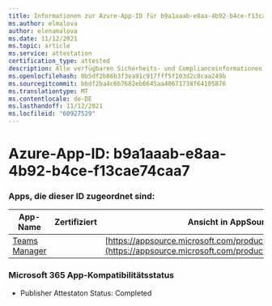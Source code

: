 ```yaml
---
title: Informationen zur Azure-App-ID für b9a1aaab-e8aa-4b92-b4ce-f13cae74caa7
ms.author: elmalova
author: elenamalova
ms.date: 11/12/2021
ms.topic: article
ms.service: attestation
certification_type: attested
description: Alle verfügbaren Sicherheits- und Complianceinformationen für b9a1aaab-e8aa-4b92-b4ce-f13cae74caa7.
ms.openlocfilehash: 0b5df2b86b3f3ea91c917fff5f103d2c8caa249b
ms.sourcegitcommit: bbdf2ba4c6b7682eb6645aa40671738f64105876
ms.translationtype: MT
ms.contentlocale: de-DE
ms.lasthandoff: 11/12/2021
ms.locfileid: "60927529"
---
```

# <a name="azure-app-id-b9a1aaab-e8aa-4b92-b4ce-f13cae74caa7"></a>Azure-App-ID: b9a1aaab-e8aa-4b92-b4ce-f13cae74caa7


### <a name="apps-associated-with-this-id"></a>Apps, die dieser ID zugeordnet sind:
| **App-Name** | **Zertifiziert** | **Ansicht in AppSource** |
|--------------|---------------|-----------------------|
| [Teams Manager](https://docs.microsoft.com/microsoft-365-app-certification/forward/WA200000764) |  | [https://appsource.microsoft.com/product/office/WA200000764](https://appsource.microsoft.com/product/office/WA200000764) |

### <a name="microsoft-365-app-compliance-status"></a>Microsoft 365 App-Kompatibilitätsstatus
- Publisher Attestaton Status: Completed
